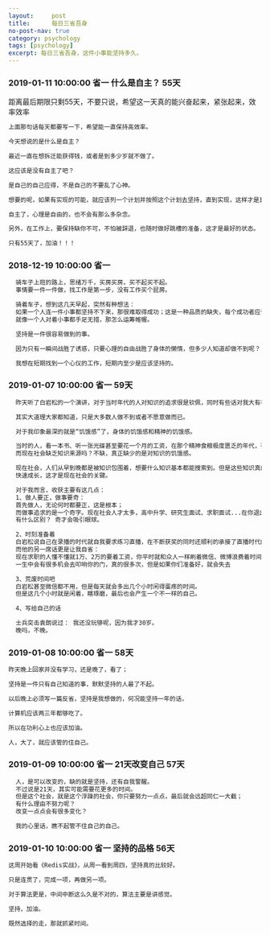 ```yaml
---
layout:     post
title:      每日三省吾身
no-post-nav: true
category: psychology
tags: [psychology]
excerpt: 每日三省吾身，这件小事能坚持多久。
---
```


### 2019-01-11 10:00:00 省一 什么是自主？ 55天

距离最后期限只剩55天，不要只说，希望这一天真的能兴奋起来，紧张起来，效率效率

```html
上面那句话每天都要写一下，希望能一直保持高效率。

今天想说的是什么是自主？

最近一直在想拆迁能获得钱，或者是到多少岁就不做了。

这应该是没有自主了吧？

是自己的自己应得，不是自己的不要乱了心神。

想要的呢，如果有实现的可能，就应该列一个计划并按照这个计划去坚持，直到实现，这样才是真本事。

自主了，心理是自由的，也不会有那么多杂念。

另外，在工作上，要保持缺你不可，不怕被辞退，也随时做好跳槽的准备，这才是最好的状态。

只有55天了，加油！！！
```

### 2018-12-19 10:00:00 省一

```html
  骑车子上班的路上，思绪万千，买房买房，买不起买不起。
  事情要一件一件做，找工作是第一步，没有工作买个屁房。

  骑着车子，想到这几天早起，突然有种想法：
  如果一个人连一件小事都坚持不下来，那很难取得成功；这是一种品质的缺失，每个成功者应该具有的品质。
  就像一个人对着小事都手足无措，那怎么运筹帷幄。

  坚持是一件很容易做到的事。

  因为只有一瞬间战胜了诱惑，只要心理的自由战胜了身体的懒惰，但多少人知道却做不到呢？

  我想在短期找到一个心仪的工作，短期内至少是应该坚持的。

```

### 2019-01-07 10:00:00 省一  59天

```html
  昨天听了白岩松的一个演讲，对于当时年代的人对知识的追求很是钦佩，同时有些话对我大有裨益。

  其实大道理大家都知道，只是大多数人做不到或者不愿意做而已。

  对于我印象最深的就是“饥饿感”了，身体的饥饿感和精神的饥饿感。

  当时的人，看一本书、听一张光碟甚至要花一个月的工资，在那个精神食粮极度匮乏的年代，有些年轻的人如饥似渴。
  而现在社会缺乏知识来源吗？不缺，真正缺少的是对知识的饥饿感。

  现在社会，人们从早到晚都是被知识包围着，想要什么知识基本都能搜索到。但是这些知识真的有用吗，如何才能快速的获取自己所需的知识，
  快速成长，这才是现在社会的关键。

  对于我而言，收获主要有这几点：
  1、做人要正，做事要奇：
  首先做人，无论何时都要正，这是根本；
  而做事追求的是一个奇字。现在社会人才太多，高中升学、研究生面试、求职面试...在你退出面试间，面试官对你的评价和对其他人的
  有什么区别？ 奇才会吸引眼球。

  2、时刻准备着
  白岩松说自己在录播的时代就自我要求练习直播，在不断获奖的同时还顺利的承接了直播时代的到来。
  而他的另一席话更是让我自省：
  现在求职的人懂不懂就1万、2万的要着工资，你平时就和众人一样刷着微信、微博浪费着时间，凭什么就给你2万、3万的工资呢？
  一生中会有很多机会去叩响你的门，真的很多次，但是如果你们准备好，就会失去

  3、荒废时间吧
  白岩松甚至微信都不用，但是每天就会多出几个小时闲得蛋疼的时间。
  但是这几个小时就是闲着，瞎琢磨，最后也会产生一个不一样的自己。

  4、写给自己的话

  士兵突击袁朗说过： 我还没玩够呢，因为我才30岁。
  晚吗，不晚。

```
### 2019-01-08 10:00:00 省一 58天

```html
昨天晚上回家并没有学习，还是晚了，看了；

坚持是一件只有自己知道的事，默默坚持的人最了不起。

以后晚上必须写一篇反省，坚持是我想做的，何况能坚持一年的话，

计算机应该两三年都够吃了。

所以在功利心上也应该加油。

人，大了，就应该管的住自己。

```

### 2019-01-09 10:00:00 省一 21天改变自己 57天

```html
  人，是可以改变的，缺的就是坚持，还有自我警醒。
  不过说是21天，其实可能需要花更多的时间。
  但是这个社会，就是这个浮躁的社会，你只要努力一点点，最后就会远超同仁一大截；
  有什么理由不努力呢？
  改变一点点会有很多变化？

  我的心里话，瞧不起管不住自己的自己。
```
  [](https://baijiahao.baidu.com/s?id=1575488018891342&wfr=spider&for=pc)

### 2019-01-10 10:00:00 省一 坚持的品格 56天

```html
这周开始看《Redis实战》，从周一看到周四，坚持真的比较好。

只是连贯了，完成一项，再做另一项。

对于算法更是，中间中断这么久是不对的，算法主要是讲感觉。

坚持，加油。

既然选择的走，那就抓紧时间。
```
